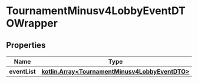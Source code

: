 
# TournamentMinusv4LobbyEventDTOWrapper

## Properties
Name | Type | Description | Notes
------------ | ------------- | ------------- | -------------
**eventList** | [**kotlin.Array&lt;TournamentMinusv4LobbyEventDTO&gt;**](TournamentMinusv4LobbyEventDTO.md) |  |  [optional]



